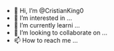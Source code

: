 - 👋 Hi, I’m @CristianKing0
- 👀 I’m interested in ...
- 🌱 I’m currently learni ...
- 💞️ I’m looking to collaborate on ...
- 📫 How to reach me ...

<!---
CristianKing0/CristianKing0 is a ✨ special ✨ repository because its `README.md` (this file) appears on your GitHub profile.
You can click the Preview link to take a look at your changes.
--->
